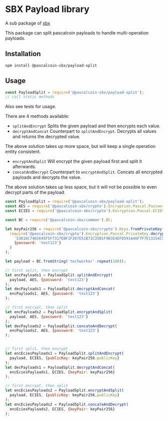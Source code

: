 # SBX Payload library

A sub package of [sbx](http://www.github.com/techworker/sbx)

This package can split pascalcoin payloads to handle multi-operation payloads.

## Installation

`npm install @pascalcoin-sbx/payload-split`

## Usage

```js
const PayloadSplit = require('@pascalcoin-sbx/payload-split');
// call static methods
```

Also see tests for usage.

There are 4 methods available:

 - `splitAndEncrypt`
 Splits the given payload and then encrypts each value.
 - `decryptAndConcat`
Counterpart to `splitAndEncrypt`. Decrypts all values and returns the decrypted value.

The above solution takes up more space, but will keep a single operation
entity consistent.

 - `encryptAndSplit`
 Will encrypt the given payload first and split it afterwards.
 - `concatAndDecrypt`
Counterpart to `encryptAndSplit`. Concats all encrypted payloads and decrypts the value.

The above solution takes up less space, but it will not be possible to even decrypt parts
of the payload.


```js
const PayloadSplit = require('@pascalcoin-sbx/payload-split');
const AES = require('@pascalcoin-sbx/crypto').Encryption.Pascal.Password;
const ECIES = require('@pascalcoin-sbx/crypto').Encryption.Pascal.ECIES;

const BC = require('@pascalcoin-sbx/common').BC;

let keyPair256 = require('@pascalcoin-sbx/crypto').Keys.fromPrivateKey(
  require('@pascalcoin-sbx/crypto').Encryption.Pascal.PrivateKey.decrypt(
    '53616C7465645F5F7317EBF1F267E51B71C35B1F9B3E4EFD591A46F7F7E13154C509ED2CD7E58F0AC0FB1F54C99A7DF879E3584C0FF687D37B1A98D0181C84F3',
    {password: 'test123'}
  )
);

let payload = BC.fromString('techworker'.repeat(100));

// first split, then encrypt
let encPayloads1 = PayloadSplit.splitAndEncrypt(
  payload, AES, {password: 'test123'}
);
let decPayloads1 = PayloadSplit.decryptAndConcat(
  encPayloads1, AES, {password: 'test123'}
);

// first encrypt, then split
let encPayloads2 = PayloadSplit.encryptAndSplit(
  payload, AES, {password: 'test123'}
);
let decPayloads2 = PayloadSplit.concateAndDecrypt(
  encPayloads2, AES, {password: 'test123'}
);


// first split, then encrypt
let encEciesPayloads1 = PayloadSplit.splitAndEncrypt(
  payload, ECIES, {publicKey: keyPair256.publicKey}
);
let decPayloads1 = PayloadSplit.decryptAndConcat(
  encEciesPayloads1, ECIES, {keyPair: keyPair256}
);

// first encrypt, then split
let encEciesPayloads2 = PayloadSplit.encryptAndSplit(
  payload, ECIES, {publicKey: keyPair256.publicKey}
);
let encEciesPayloads2 = PayloadSplit.concateAndDecrypt(
  encEciesPayloads2, ECIES, {keyPair: keyPair256}
);
```
